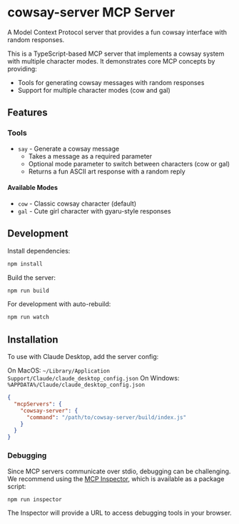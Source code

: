 # cowsay-server MCP Server

A Model Context Protocol server that provides a fun cowsay interface with random responses.

This is a TypeScript-based MCP server that implements a cowsay system with multiple character modes. It demonstrates core MCP concepts by providing:

- Tools for generating cowsay messages with random responses
- Support for multiple character modes (cow and gal)

## Features

### Tools
- `say` - Generate a cowsay message
  - Takes a message as a required parameter
  - Optional mode parameter to switch between characters (cow or gal)
  - Returns a fun ASCII art response with a random reply

#### Available Modes
- `cow` - Classic cowsay character (default)
- `gal` - Cute girl character with gyaru-style responses

## Development

Install dependencies:
```bash
npm install
```

Build the server:
```bash
npm run build
```

For development with auto-rebuild:
```bash
npm run watch
```

## Installation

To use with Claude Desktop, add the server config:

On MacOS: `~/Library/Application Support/Claude/claude_desktop_config.json`
On Windows: `%APPDATA%/Claude/claude_desktop_config.json`

```json
{
  "mcpServers": {
    "cowsay-server": {
      "command": "/path/to/cowsay-server/build/index.js"
    }
  }
}
```

### Debugging

Since MCP servers communicate over stdio, debugging can be challenging. We recommend using the [MCP Inspector](https://github.com/modelcontextprotocol/inspector), which is available as a package script:

```bash
npm run inspector
```

The Inspector will provide a URL to access debugging tools in your browser.
